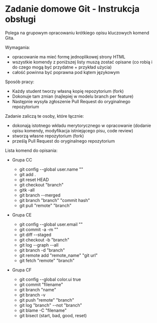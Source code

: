 # Zadanie domowe Git - Instrukcja obsługi
Polega na grupowym opracowaniu krótkiego opisu kluczowych komend Gita.


Wymagania:
 * opracowanie ma mieć formę jednoplikowej strony HTML
 * wszystkie komendy z poniższej listy muszą zostać opisane (co robią i do czego mogą być przydatne + przykład użycia)
 * całość powinna być poprawna pod kątem językowym
 
Sposób pracy:
 * Każdy student tworzy własną kopię repozytorium (fork)
 * Dokonuje tam zmian (najlepiej w modelu branch per feature)
 * Następnie wysyła zgłoszenie Pull Request do oryginalnego repozytorium
 
Zadanie zaliczą te osoby, które łącznie:
 * dokonają istotnego wkładu merytorycznego w opracowanie (dodanie opisu komendy, modyfikacja istniejącego pisu, code review)
 * stworzą własne repozytorium (fork)
 * prześlą Pull Request do oryginalnego repozytorium
 
 
 Lista komend do opisania:
 
  * Grupa CC
    * git config --global user.name ""
    * git add .
    * git reset HEAD
    * git checkout "branch"
    * gitk -all
    * git branch --merged
    * git branch "branch" "commit hash"
    * git pull "remote" "branch"
    
  * Grupa CE
    * git config --global user.email ""
    * git commit -a -m ""
    * git diff --staged
    * git checkout -b "branch"
    * git log --graph --all
    * git branch -d "branch"
    * git remote add "remote_name" "git url"
    * git fetch "remote" "branch"
  
  * Grupa CF
    * git config --global color.ui true
    * git commit "filename"
    * git branch "name"
    * git branch -v
    * git push "remote" "branch"
    * git log "branch" --not "branch"
    * git blame -C "filename"
    * git bisect (start, bad, good, reset)
